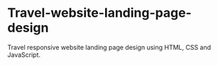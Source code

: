 # Travel-website-landing-page-design
Travel responsive website landing page design using HTML, CSS and JavaScript.
